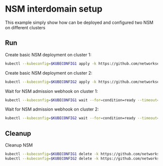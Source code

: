 # NSM interdomain setup


This example simply show how can be deployed and configured two NSM on different clusters

## Run

Create basic NSM deployment on cluster 1:

```bash
kubectl --kubeconfig=$KUBECONFIG1 apply -k https://github.com/networkservicemesh/deployments-k8s/examples/interdomain/nsm/cluster1?ref=0cc5eb4b746a48ade3a637f6eacde06e32f5e647
```

Create basic NSM deployment on cluster 2:

```bash
kubectl --kubeconfig=$KUBECONFIG2 apply -k https://github.com/networkservicemesh/deployments-k8s/examples/interdomain/nsm/cluster2?ref=0cc5eb4b746a48ade3a637f6eacde06e32f5e647
```

Wait for NSM admission webhook on cluster 1:

```bash
kubectl --kubeconfig=$KUBECONFIG1 wait --for=condition=ready --timeout=1m pod -n nsm-system -l app=admission-webhook-k8s
```

Wait for NSM admission webhook on cluster 2:

```bash
kubectl --kubeconfig=$KUBECONFIG2 wait --for=condition=ready --timeout=1m pod -n nsm-system -l app=admission-webhook-k8s
```

## Cleanup

Cleanup NSM
```bash
kubectl --kubeconfig=$KUBECONFIG1 delete -k https://github.com/networkservicemesh/deployments-k8s/examples/interdomain/nsm/cluster1?ref=0cc5eb4b746a48ade3a637f6eacde06e32f5e647
kubectl --kubeconfig=$KUBECONFIG2 delete -k https://github.com/networkservicemesh/deployments-k8s/examples/interdomain/nsm/cluster2?ref=0cc5eb4b746a48ade3a637f6eacde06e32f5e647
```
